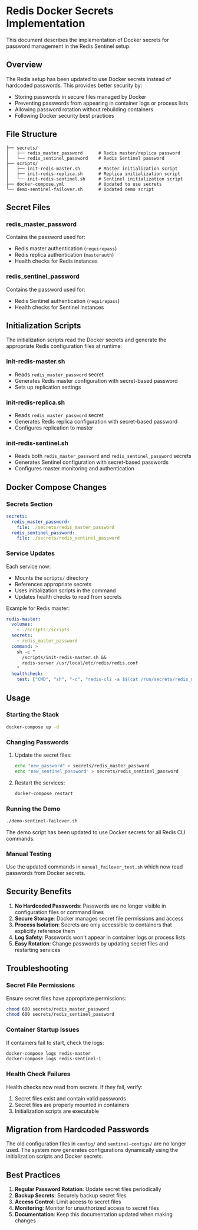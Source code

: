 # Redis Docker Secrets Implementation

This document describes the implementation of Docker secrets for password management in the Redis Sentinel setup.

## Overview

The Redis setup has been updated to use Docker secrets instead of hardcoded passwords. This provides better security by:

- Storing passwords in secure files managed by Docker
- Preventing passwords from appearing in container logs or process lists
- Allowing password rotation without rebuilding containers
- Following Docker security best practices

## File Structure

```
├── secrets/
│   ├── redis_master_password      # Redis master/replica password
│   └── redis_sentinel_password    # Redis Sentinel password
├── scripts/
│   ├── init-redis-master.sh       # Master initialization script
│   ├── init-redis-replica.sh      # Replica initialization script
│   └── init-redis-sentinel.sh     # Sentinel initialization script
├── docker-compose.yml             # Updated to use secrets
└── demo-sentinel-failover.sh      # Updated demo script
```

## Secret Files

### redis_master_password
Contains the password used for:
- Redis master authentication (`requirepass`)
- Redis replica authentication (`masterauth`)
- Health checks for Redis instances

### redis_sentinel_password
Contains the password used for:
- Redis Sentinel authentication (`requirepass`)
- Health checks for Sentinel instances

## Initialization Scripts

The initialization scripts read the Docker secrets and generate the appropriate Redis configuration files at runtime:

### init-redis-master.sh
- Reads `redis_master_password` secret
- Generates Redis master configuration with secret-based password
- Sets up replication settings

### init-redis-replica.sh
- Reads `redis_master_password` secret
- Generates Redis replica configuration with secret-based password
- Configures replication to master

### init-redis-sentinel.sh
- Reads both `redis_master_password` and `redis_sentinel_password` secrets
- Generates Sentinel configuration with secret-based passwords
- Configures master monitoring and authentication

## Docker Compose Changes

### Secrets Section
```yaml
secrets:
  redis_master_password:
    file: ./secrets/redis_master_password
  redis_sentinel_password:
    file: ./secrets/redis_sentinel_password
```

### Service Updates
Each service now:
- Mounts the `scripts/` directory
- References appropriate secrets
- Uses initialization scripts in the command
- Updates health checks to read from secrets

Example for Redis master:
```yaml
redis-master:
  volumes:
    - ./scripts:/scripts
  secrets:
    - redis_master_password
  command: >
    sh -c "
      /scripts/init-redis-master.sh &&
      redis-server /usr/local/etc/redis/redis.conf
    "
  healthcheck:
    test: ["CMD", "sh", "-c", "redis-cli -a $$(cat /run/secrets/redis_master_password) ping"]
```

## Usage

### Starting the Stack
```bash
docker-compose up -d
```

### Changing Passwords
1. Update the secret files:
   ```bash
   echo "new_password" > secrets/redis_master_password
   echo "new_sentinel_password" > secrets/redis_sentinel_password
   ```

2. Restart the services:
   ```bash
   docker-compose restart
   ```

### Running the Demo
```bash
./demo-sentinel-failover.sh
```

The demo script has been updated to use Docker secrets for all Redis CLI commands.

### Manual Testing
Use the updated commands in `manual_failover_test.sh` which now read passwords from Docker secrets.

## Security Benefits

1. **No Hardcoded Passwords**: Passwords are no longer visible in configuration files or command lines
2. **Secure Storage**: Docker manages secret file permissions and access
3. **Process Isolation**: Secrets are only accessible to containers that explicitly reference them
4. **Log Safety**: Passwords won't appear in container logs or process lists
5. **Easy Rotation**: Change passwords by updating secret files and restarting services

## Troubleshooting

### Secret File Permissions
Ensure secret files have appropriate permissions:
```bash
chmod 600 secrets/redis_master_password
chmod 600 secrets/redis_sentinel_password
```

### Container Startup Issues
If containers fail to start, check the logs:
```bash
docker-compose logs redis-master
docker-compose logs redis-sentinel-1
```

### Health Check Failures
Health checks now read from secrets. If they fail, verify:
1. Secret files exist and contain valid passwords
2. Secret files are properly mounted in containers
3. Initialization scripts are executable

## Migration from Hardcoded Passwords

The old configuration files in `config/` and `sentinel-configs/` are no longer used. The system now generates configurations dynamically using the initialization scripts and Docker secrets.

## Best Practices

1. **Regular Password Rotation**: Update secret files periodically
2. **Backup Secrets**: Securely backup secret files
3. **Access Control**: Limit access to secret files
4. **Monitoring**: Monitor for unauthorized access to secret files
5. **Documentation**: Keep this documentation updated when making changes
